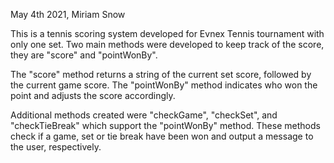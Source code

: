 May 4th 2021, Miriam Snow

This is a tennis scoring system developed for Evnex Tennis tournament with only one set.
Two main methods were developed to keep track of the score, they are "score" and "pointWonBy".

The "score" method returns a string of the current set score, followed by the current game score.
The "pointWonBy" method indicates who won the point and adjusts the score accordingly.

Additional methods created were "checkGame", "checkSet", and "checkTieBreak" which support the "pointWonBy" method.
These methods check if a game, set or tie break have been won and output a message to the user, respectively.
